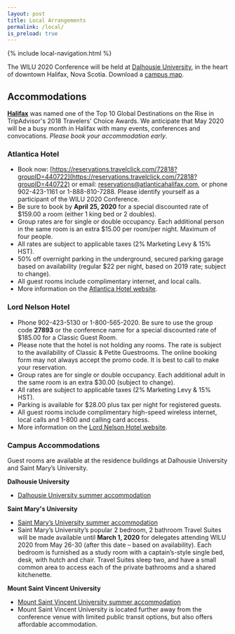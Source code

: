 ```yaml
---
layout: post
title: Local Arrangements
permalink: /local/
is_preload: true
---
```


{% include local-navigation.html %}

The WILU 2020 Conference will be held at [Dalhousie University](http://dal.ca), in the heart of downtown Halifax, Nova Scotia. Download a [campus map](https://www.dal.ca/campus-maps/maps.html).

## Accommodations

**[Halifax](https://discoverhalifaxns.com/)** was named one of the Top 10 Global Destinations on the Rise in TripAdvisor's 2018 Travelers' Choice Awards. We anticipate that May 2020 will be a busy month in Halifax with many events, conferences and convocations. *Please book your accommodation early*.

<!-- **Recommended Accommodations**
- [Atlantica Hotel](#Atlantica-Hotel)
- [Lord Nelson Hotel](#Lord-Nelson-Hotel)
- [Campus Accommodations](#Campus-Accommodations) -->

### Atlantica Hotel
- Book now: [https://reservations.travelclick.com/72818?groupID=440722](https://reservations.travelclick.com/72818?groupID=440722) or  email: reservations@atlanticahalifax.com, or phone 902-423-1161 or 1-888-810-7288. Please identify yourself as a participant of the WILU 2020 Conference.
- Be sure to book by **April 25, 2020** for a special discounted rate of $159.00 a room (either 1 king bed or 2 doubles). 
- Group rates are for single or double occupancy. Each additional person in the same room is an extra $15.00 per room/per night. Maximum of four people.
- All rates are subject to applicable taxes (2% Marketing Levy & 15% HST).
- 50% off overnight parking in the underground, secured parking garage based on availability (regular $22 per night, based on 2019 rate; subject to change).
- All guest rooms include complimentary internet, and local calls.
- More information on the [Atlantica Hotel website](https://www.atlanticahotelhalifax.com/).


### Lord Nelson Hotel
- Phone 902-423-5130 or 1-800-565-2020. Be sure to use the group code **27893** or the conference name for a special discounted rate of $185.00 for a Classic Guest Room. 
- Please note that the hotel is not holding any rooms. The rate is subject to the availability of Classic & Petite Guestrooms. The online booking form may not always accept the promo code. It is best to call to make your reservation.
- Group rates are for single or double occupancy. Each additional adult in the same room is an extra $30.00 (subject to change).
- All rates are subject to applicable taxes (2% Marketing Levy & 15% HST).
- Parking is available for $28.00 plus tax per night for registered guests.
- All guest rooms include complimentary high-speed wireless internet, local calls and 1-800 and calling card access.
- More information on the [Lord Nelson Hotel website](https://lordnelsonhotel.ca/).


### Campus Accommodations
Guest rooms are available at the residence buildings at Dalhousie University and Saint Mary’s University. 

**Dalhousie University**

- [Dalhousie University summer accommodation](https://www.dal.ca/dept/summer-accommodations/halifax-accommodations/summer-students.html)

**Saint Mary's University**

- [Saint Mary’s University summer accommodation](https://smu.ca/about/halifax-summer-accommodations.html)
- Saint Mary’s University’s popular 2 bedroom, 2 bathroom Travel Suites will be made available until **March 1, 2020** for delegates attending WILU 2020 from May 26-30 (after this date – based on availability). Each bedroom is furnished as a study room with a captain’s-style single bed, desk, with hutch and chair. Travel Suites sleep two, and have a small common area to access each of the private bathrooms and a shared kitchenette. 

**Mount Saint Vincent University**
- [Mount Saint Vincent University summer accommodation](https://www.msvu.ca/en/home/campus-life/campus-services/conferenceservices/Accommodations/default.aspx)
- Mount Saint Vincent University is located further away from the conference venue with limited public transit options, but also offers affordable accommodation.

 <!-- ###### [Return to top of page](#Accommodations) -->
